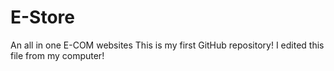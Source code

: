 # E-Store
An all in one E-COM websites
This is my first GitHub repository!
I edited this file from my computer!